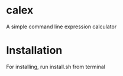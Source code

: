# calex
A simple command line expression calculator

# Installation
For installing, run install.sh from terminal